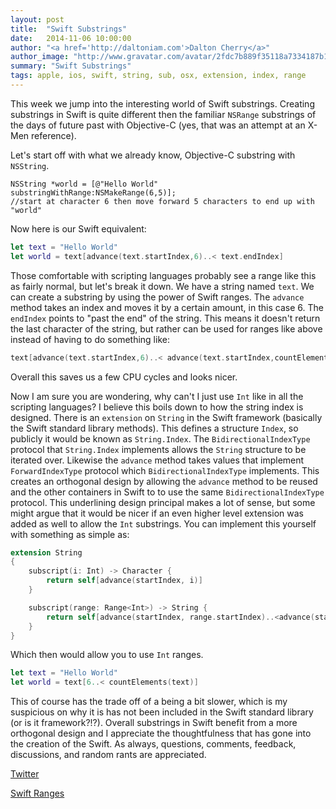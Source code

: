 ```yaml
---
layout: post
title:  "Swift Substrings"
date:   2014-11-06 10:00:00
author: "<a href='http://daltoniam.com'>Dalton Cherry</a>"
author_image: "http://www.gravatar.com/avatar/2fdc7b889f35118a7334187b15c5b957.png?r=x&amp;s=320"
summary: "Swift Substrings"
tags: apple, ios, swift, string, sub, osx, extension, index, range
---
```


This week we jump into the interesting world of Swift substrings. Creating substrings in Swift is quite different then the familiar `NSRange` substrings of the days of future past with Objective-C (yes, that was an attempt at an X-Men reference).

Let's start off with what we already know, Objective-C substring with `NSString`.

```objc
NSString *world = [@"Hello World" substringWithRange:NSMakeRange(6,5)];
//start at character 6 then move forward 5 characters to end up with "world"
```
Now here is our Swift equivalent:

```swift
let text = "Hello World"
let world = text[advance(text.startIndex,6)..< text.endIndex]
```

Those comfortable with scripting languages probably see a range like this as fairly normal, but let's break it down. We have a string named `text`. We can create a substring by using the power of Swift ranges. The `advance` method takes an index and moves it by a certain amount, in this case 6. The `endIndex` points to "past the end" of the string. This means it doesn't return the last character of the string, but rather can be used for ranges like above instead of having to do something like:

```swift
text[advance(text.startIndex,6)..< advance(text.startIndex,countElements(text))]
```

Overall this saves us a few CPU cycles and looks nicer.

Now I am sure you are wondering, why can't I just use `Int` like in all the scripting languages? I believe this boils down to how the string index is designed. There is an `extension` on `String` in the Swift framework (basically the Swift standard library methods). This defines a structure `Index`, so publicly it would be known as `String.Index`. The `BidirectionalIndexType` protocol that `String.Index` implements allows the `String` structure to be iterated over. Likewise the `advance` method takes values that implement `ForwardIndexType` protocol which `BidirectionalIndexType` implements. This creates an orthogonal design by allowing the `advance` method to be reused and the other containers in Swift to to use the same `BidirectionalIndexType` protocol. This underlining design principal makes a lot of sense, but some might argue that it would be nicer if an even higher level extension was added as well to allow the `Int` substrings. You can implement this yourself with something as simple as:

```swift
extension String
{
    subscript(i: Int) -> Character {
        return self[advance(startIndex, i)]
    }

    subscript(range: Range<Int>) -> String {
        return self[advance(startIndex, range.startIndex)..<advance(startIndex, range.endIndex)]
    }
}
```

Which then would allow you to use `Int` ranges.

```swift
let text = "Hello World"
let world = text[6..< countElements(text)]
```

This of course has the trade off of a being a bit slower, which is my suspicious on why it is has not been included in the Swift standard library (or is it framework?!?). Overall substrings in Swift benefit from a more orthogonal design and I appreciate the thoughtfulness that has gone into the creation of the Swift. As always, questions, comments, feedback, discussions, and random rants are appreciated.


[Twitter](https://twitter.com/daltoniam)

[Swift Ranges](https://developer.apple.com/library/mac/documentation/Swift/Conceptual/Swift_Programming_Language/BasicOperators.html#//apple_ref/doc/uid/TP40014097-CH6-XID_125)